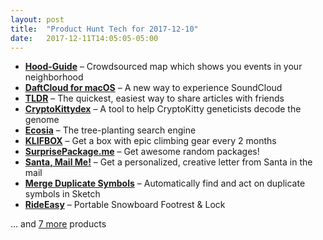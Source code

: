 ```yaml
---
layout: post
title:  "Product Hunt Tech for 2017-12-10"
date:   2017-12-11T14:05:05-05:00
---
```


* **[Hood-Guide](https://www.producthunt.com/posts/hood-guide?utm_campaign=producthunt-api&utm_medium=api&utm_source=Application%3A+Daily+Digest+RSS+%28ID%3A+3202%29)** – Crowdsourced map which shows you events in your neighborhood
* **[DaftCloud for macOS](https://www.producthunt.com/posts/daftcloud-for-macos?utm_campaign=producthunt-api&utm_medium=api&utm_source=Application%3A+Daily+Digest+RSS+%28ID%3A+3202%29)** – A new way to experience SoundCloud
* **[TLDR](https://www.producthunt.com/posts/tldr?utm_campaign=producthunt-api&utm_medium=api&utm_source=Application%3A+Daily+Digest+RSS+%28ID%3A+3202%29)** – The quickest, easiest way to share articles with friends
* **[CryptoKittydex](https://www.producthunt.com/posts/cryptokittydex?utm_campaign=producthunt-api&utm_medium=api&utm_source=Application%3A+Daily+Digest+RSS+%28ID%3A+3202%29)** – A tool to help CryptoKitty geneticists decode the genome
* **[Ecosia](https://www.producthunt.com/posts/ecosia-3?utm_campaign=producthunt-api&utm_medium=api&utm_source=Application%3A+Daily+Digest+RSS+%28ID%3A+3202%29)** – The tree-planting search engine
* **[KLIFBOX](https://www.producthunt.com/posts/klifbox?utm_campaign=producthunt-api&utm_medium=api&utm_source=Application%3A+Daily+Digest+RSS+%28ID%3A+3202%29)** – Get a box with epic climbing gear every 2 months
* **[SurprisePackage.me](https://www.producthunt.com/posts/surprisepackage-me?utm_campaign=producthunt-api&utm_medium=api&utm_source=Application%3A+Daily+Digest+RSS+%28ID%3A+3202%29)** – Get awesome random packages!
* **[Santa, Mail Me!](https://www.producthunt.com/posts/santa-mail-me?utm_campaign=producthunt-api&utm_medium=api&utm_source=Application%3A+Daily+Digest+RSS+%28ID%3A+3202%29)** – Get a personalized, creative letter from Santa in the mail
* **[Merge Duplicate Symbols](https://www.producthunt.com/posts/merge-duplicate-symbols?utm_campaign=producthunt-api&utm_medium=api&utm_source=Application%3A+Daily+Digest+RSS+%28ID%3A+3202%29)** – Automatically find and act on duplicate symbols in Sketch
* **[RideEasy](https://www.producthunt.com/posts/rideeasy?utm_campaign=producthunt-api&utm_medium=api&utm_source=Application%3A+Daily+Digest+RSS+%28ID%3A+3202%29)** – Portable Snowboard Footrest & Lock

… and [7 more](https://www.producthunt.com/tech) products